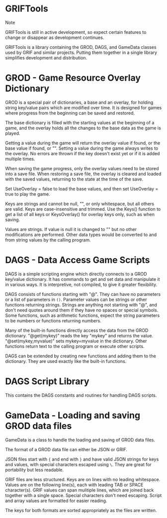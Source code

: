 # GRIFTools

> [!NOTE]
> GRIFTools is still in active development, so expect certain features to change or disappear as development continues.

GRIFTools is a library containing the GROD, DAGS, and GameData classes used by GRIF and similar projects. Putting them together in a single library simplifies development and distribution.

# GROD - Game Resource Overlay Dictionary

GROD is a special pair of dictionaries, a base and an overlay, for holding string key/value pairs which are modified over time. It is designed for games where progress from the beginning can be saved and restored.

The base dictionary is filled with the starting values at the beginning of a game, and the overlay holds all the changes to the base data as the game is played.

Getting a value during the game will return the overlay value if found, or the base value if found, or "". Setting a value during the game always writes to the overlay. No errors are thrown if the key doesn't exist yet or if it is added multiple times.

When saving the game progress, only the overlay values need to be stored into a save file. When restoring a save file, the overlay is cleared and loaded with the saved values, returning to the state at the time of the save.

Set UseOverlay = false to load the base values, and then set UseOverlay = true to play the game.

Keys are strings and cannot be null, "", or only whitespace, but all others are valid. Keys are case-insensitive and trimmed. Use the Keys() function to get a list of all keys or KeysOverlay() for overlay keys only, such as when saving.

Values are strings. If value is null it is changed to "" but no other modifications are performed. Other data types would be converted to and from string values by the calling program.

# DAGS - Data Access Game Scripts

DAGS is a simple scripting engine which directly connects to a GROD key/value dictionary. It has commands to get and set data and manipulate it in various ways. It is interpretive, not compiled, to give it greater flexibility.

DAGS consists of functions starting with "@". They can have no parameters or a list of parameters in `()`. Parameter values can be strings or other functions returning strings. Strings are anything not starting with "@", and don't need quotes around them if they have no spaces or special symbols. Some functions, such as arithmetic functions, expect the string parameters to be numbers or functions returning numbers.

Many of the built-in functions directly access the data from the GROD dictionary. "@get(mykey)" reads the key "mykey" and returns the value. "@set(mykey,myvalue)" sets mykey=myvalue in the dictionary. Other functions return text to the calling program or execute other scripts.

DAGS can be extended by creating new functions and adding them to the dictionary. They are used exactly like the built-in functions.

# DAGS Script Library

This contains the DAGS constants and routines for handling DAGS scripts.

# GameData - Loading and saving GROD data files

GameData is a class to handle the loading and saving of GROD data files.

The format of a GROD data file can either be JSON or GRIF.

JSON files start with `{` and end with `}` and have valid JSON strings for keys and values, with special characters escaped using `\`. They are great for portability but less readable.

GRIF files are less structured. Keys are on lines with no leading whitespace. Values are on the following line(s), each with leading TAB or SPACE character(s). GRIF values can span mulitiple lines, which are joined back together with a single space. Special characters don't need escaping. Script and array values are formatted for easier reading.

The keys for both formats are sorted appropriately as the files are written.
